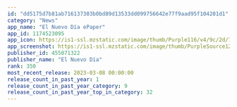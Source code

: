 ```yaml
---
id: "dd5175d7b81ab716137303b0bd89d13533dd099756642e77f9aad95f104201d1"
category: "News"
app_name: "El Nuevo Día ePaper"
app_id: 1174523095
app_icon: https://is1-ssl.mzstatic.com/image/thumb/Purple116/v4/9c/2d/73/9c2d737b-84f2-f808-b2d9-603238b7ed40/AppIcon-1x_U007emarketing-0-7-0-sRGB-85-220.png/1024x1024bb.png
app_screenshot: https://is1-ssl.mzstatic.com/image/thumb/PurpleSource122/v4/1f/35/6f/1f356f30-891d-95a8-03e2-f09042c4e104/96de2bc2-bb1a-498c-9787-dce6ae42ca3a_iPhone_6.5_Display_1.jpg/1242x2688bb.png
publisher_id: 455071322
publisher_name: "El Nuevo Día"
rank: 350
most_recent_release: 2023-03-08 00:00:00
release_count_in_past_year: 1
release_count_in_past_year_category: 9
release_count_in_past_year_top_in_category: 32
---
```

